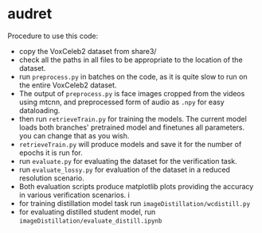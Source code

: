 # audret
Procedure to use this code:
* copy the VoxCeleb2 dataset from share3/
* check all the paths in all files to be appropriate to the location of the dataset.
* run ```preprocess.py``` in batches on the code, as it is quite slow to run on the entire VoxCeleb2 dataset.
* The output of ```preprocess.py``` is face images cropped from the videos using mtcnn, and preprocessed form of audio as ```.npy``` for easy dataloading.
* then run ```retrieveTrain.py``` for training the models. The current model loads both branches' pretrained model and finetunes all parameters. you can change that as you wish. 
* ```retrieveTrain.py``` will produce models and save it for the number of epochs it is run for. 
* run ```evaluate.py``` for evaluating the dataset for the verification task. 
* run ```evaluate_lossy.py``` for evaluation of the dataset in a reduced resolution scenario. 
* Both evaluation scripts produce matplotlib plots providing the accuracy in various verification scenarios.  i
* for training distillation model task run ```imageDistillation/wcdistill.py```
* for evaluating distilled student model, run ```imageDistillation/evaluate_distill.ipynb```

